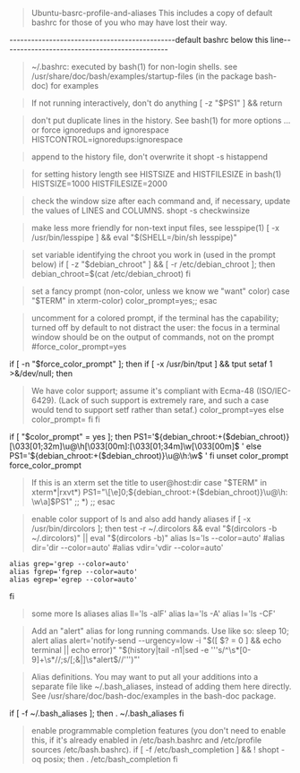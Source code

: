 > Ubuntu-basrc-profile-and-aliases
This includes a copy of default bashrc for those of you who may have lost their way.




----------------------------------------------default bashrc below this line----------------------------------------------
> ~/.bashrc: executed by bash(1) for non-login shells.
> see /usr/share/doc/bash/examples/startup-files (in the package bash-doc)
> for examples

> If not running interactively, don't do anything
[ -z "$PS1" ] && return

> don't put duplicate lines in the history. See bash(1) for more options
> ... or force ignoredups and ignorespace
HISTCONTROL=ignoredups:ignorespace

> append to the history file, don't overwrite it
shopt -s histappend

> for setting history length see HISTSIZE and HISTFILESIZE in bash(1)
HISTSIZE=1000
HISTFILESIZE=2000

> check the window size after each command and, if necessary,
> update the values of LINES and COLUMNS.
shopt -s checkwinsize

> make less more friendly for non-text input files, see lesspipe(1)
[ -x /usr/bin/lesspipe ] && eval "$(SHELL=/bin/sh lesspipe)"

> set variable identifying the chroot you work in (used in the prompt below)
if [ -z "$debian_chroot" ] && [ -r /etc/debian_chroot ]; then
    debian_chroot=$(cat /etc/debian_chroot)
fi

> set a fancy prompt (non-color, unless we know we "want" color)
case "$TERM" in
    xterm-color) color_prompt=yes;;
esac

> uncomment for a colored prompt, if the terminal has the capability; turned
> off by default to not distract the user: the focus in a terminal window
> should be on the output of commands, not on the prompt
#force_color_prompt=yes

if [ -n "$force_color_prompt" ]; then
    if [ -x /usr/bin/tput ] && tput setaf 1 >&/dev/null; then
  > We have color support; assume it's compliant with Ecma-48
  > (ISO/IEC-6429). (Lack of such support is extremely rare, and such
  > a case would tend to support setf rather than setaf.)
  color_prompt=yes
    else
  color_prompt=
    fi
fi

if [ "$color_prompt" = yes ]; then
    PS1='${debian_chroot:+($debian_chroot)}\[\033[01;32m\]\u@\h\[\033[00m\]:\[\033[01;34m\]\w\[\033[00m\]\$ '
else
    PS1='${debian_chroot:+($debian_chroot)}\u@\h:\w\$ '
fi
unset color_prompt force_color_prompt

> If this is an xterm set the title to user@host:dir
case "$TERM" in
xterm*|rxvt*)
    PS1="\[\e]0;${debian_chroot:+($debian_chroot)}\u@\h: \w\a\]$PS1"
    ;;
*)
    ;;
esac

> enable color support of ls and also add handy aliases
if [ -x /usr/bin/dircolors ]; then
    test -r ~/.dircolors && eval "$(dircolors -b ~/.dircolors)" || eval "$(dircolors -b)"
    alias ls='ls --color=auto'
    #alias dir='dir --color=auto'
    #alias vdir='vdir --color=auto'

    alias grep='grep --color=auto'
    alias fgrep='fgrep --color=auto'
    alias egrep='egrep --color=auto'
fi

> some more ls aliases
alias ll='ls -alF'
alias la='ls -A'
alias l='ls -CF'

> Add an "alert" alias for long running commands.  Use like so:
>   sleep 10; alert
alias alert='notify-send --urgency=low -i "$([ $? = 0 ] && echo terminal || echo error)" "$(history|tail -n1|sed -e '\''s/^\s*[0-9]\+\s*//;s/[;&|]\s*alert$//'\'')"'

> Alias definitions.
> You may want to put all your additions into a separate file like
> ~/.bash_aliases, instead of adding them here directly.
> See /usr/share/doc/bash-doc/examples in the bash-doc package.

if [ -f ~/.bash_aliases ]; then
    . ~/.bash_aliases
fi

> enable programmable completion features (you don't need to enable
> this, if it's already enabled in /etc/bash.bashrc and /etc/profile
> sources /etc/bash.bashrc).
if [ -f /etc/bash_completion ] && ! shopt -oq posix; then
    . /etc/bash_completion
fi
